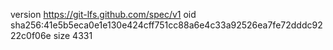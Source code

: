 version https://git-lfs.github.com/spec/v1
oid sha256:41e5b5eca0e1e130e424cff751cc88a6e4c33a92526ea7fe72dddc9222c0f06e
size 4331
